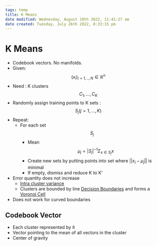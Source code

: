 ```yaml
---
tags: temp
title: K Means
date modified: Wednesday, August 10th 2022, 11:41:27 am
date created: Tuesday, July 26th 2022, 8:33:15 pm
---
```


# K Means
- Codebook vectors. No manifolds.
- Given: $$(x_i)_{i= 1,..,N} \in \mathbb{R}^n$$
- Need : K clusters $$C_1 , … , C_K$$
- Randomly assign training points to K sets : $$S_j (j = 1, …, K)$$
- Repeat:
	- For each set $$S_j$$
		- Mean $$\mu_j = |S_j|^{-1} \Sigma_{x \in S_j} x$$
		- Create new sets by putting points into set where $||x_i-\mu_j||$ is minimal
		- If empty, dismiss and reduce K to K'
- Error quantity does not increase
	- [Intra cluster variance](Intra%20cluster%20variance.md)
	- Clusters are bounded by line [Decision Boundaries](Decision%20Boundaries.md) and forms a [Voronoi Cell](Voronoi%20Cell.md)
- Does not work for curved boundaries

## Codebook Vector
- Each cluster represented by it
- Vector pointing to the mean of all vectors in the cluster
- Center of gravity

